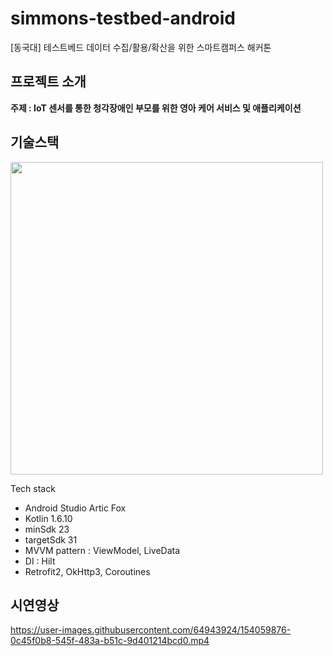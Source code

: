 # simmons-testbed-android

[동국대] 테스트베드 데이터 수집/활용/확산을 위한 스마트캠퍼스 해커톤

## 프로젝트 소개
**주제 : IoT 센서를 통한 청각장애인 부모를 위한 영아 케어 서비스 및 애플리케이션**


## 기술스택
<img src="https://user-images.githubusercontent.com/64943924/154059922-06fda416-8159-4b83-a273-46e5c8eb7205.png" width="500"/>

Tech stack
- Android Studio Artic Fox
- Kotlin 1.6.10
- minSdk 23
- targetSdk 31
- MVVM pattern : ViewModel, LiveData
- DI : Hilt
- Retrofit2, OkHttp3, Coroutines

## 시연영상
https://user-images.githubusercontent.com/64943924/154059876-0c45f0b8-545f-483a-b51c-9d401214bcd0.mp4

